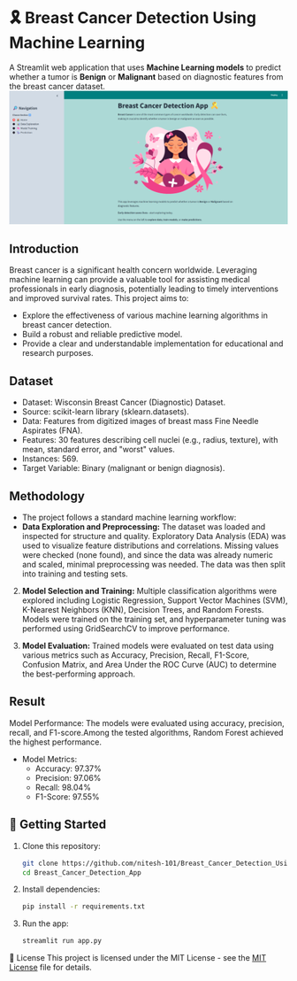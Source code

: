 # 🎗️ Breast Cancer Detection Using Machine Learning
A Streamlit web application that uses **Machine Learning models** to predict whether a tumor is **Benign** or **Malignant** based on diagnostic features from the breast cancer dataset.
![image alt](https://github.com/nitesh-101/Breast_Cancer_Detection_Using_ML/blob/main/homepage.png?raw=true)

## Introduction 

Breast cancer is a significant health concern worldwide. Leveraging machine learning can provide a valuable tool for assisting medical professionals in early diagnosis, potentially leading to timely interventions and improved survival rates. This project aims to:
* Explore the effectiveness of various machine learning algorithms in breast cancer detection.
* Build a robust and reliable predictive model.
* Provide a clear and understandable implementation for educational and research purposes.

## Dataset

* Dataset: Wisconsin Breast Cancer (Diagnostic) Dataset.
* Source: scikit-learn library (sklearn.datasets).
* Data: Features from digitized images of breast mass Fine Needle Aspirates (FNA).
* Features: 30 features describing cell nuclei (e.g., radius, texture), with mean, standard error, and "worst" values.
* Instances: 569.
* Target Variable: Binary (malignant or benign diagnosis).

## Methodology
* The project follows a standard machine learning workflow:
* **Data Exploration and Preprocessing:**
The dataset was loaded and inspected for structure and quality. Exploratory Data Analysis (EDA) was used to visualize feature distributions and correlations. Missing values were checked (none found), and since the data was already numeric and scaled, minimal preprocessing was needed. The data was then split into training and testing sets.

2. **Model Selection and Training:**
Multiple classification algorithms were explored including Logistic Regression, Support Vector Machines (SVM), K-Nearest Neighbors (KNN), Decision Trees, and Random Forests. Models were trained on the training set, and hyperparameter tuning was performed using GridSearchCV to improve performance.

3. **Model Evaluation:**
Trained models were evaluated on test data using various metrics such as Accuracy, Precision, Recall, F1-Score, Confusion Matrix, and Area Under the ROC Curve (AUC) to determine the best-performing approach.

## Result
Model Performance:
The models were evaluated using accuracy, precision, recall, and F1-score.Among the tested algorithms, Random Forest achieved the highest performance.
* Model Metrics:
     * Accuracy: 97.37%     
     * Precision: 97.06%     
     * Recall: 98.04%      
     * F1-Score: 97.55%

## 🚀 Getting Started

1. Clone this repository:
   ```bash
   git clone https://github.com/nitesh-101/Breast_Cancer_Detection_Using_ML.git
   cd Breast_Cancer_Detection_App

2. Install dependencies:
   ```bash
   pip install -r requirements.txt

4. Run the app:
   ```bash
   streamlit run app.py

📄 License
This project is licensed under the MIT License - see the [MIT License](LICENSE) file for details.
                                                                                                                   

